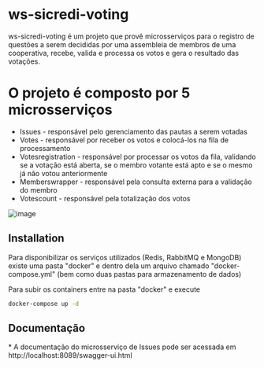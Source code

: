 # ws-sicredi-voting

ws-sicredi-voting é um projeto que provê microsserviços para o registro de questões a serem decididas por uma assembleia de membros de uma cooperativa, recebe, valida e processa os votos e gera o resultado das votações.

# O projeto é composto por 5 microsserviços
- Issues - responsável pelo gerenciamento das pautas a serem votadas
- Votes - responsável por receber os votos e colocá-los na fila de processamento
- Votesregistration - responsável por processar os votos da fila, validando se a votação está aberta, se o membro votante está apto e se o mesmo já não votou anteriormente
- Memberswrapper - responsável pela consulta externa para a validação do membro
- Votescount - responsável pela totalização dos votos

![image](https://user-images.githubusercontent.com/11496647/151874042-24215bd8-a8f4-4271-ab0f-03c5aa934f50.png)

## Installation

Para disponibilizar os serviços utilizados (Redis, RabbitMQ e MongoDB) existe uma pasta "docker" e dentro dela um arquivo chamado "docker-compose.yml" (bem como duas pastas para armazenamento de dados)

Para subir os containers entre na pasta "docker" e execute

```bash
docker-compose up -d
```

## Documentação

\* A documentação do microsserviço de Issues pode ser acessada em http://localhost:8089/swagger-ui.html 
